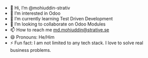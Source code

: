 - 👋 Hi, I’m @mohiuddin-strativ
- 👀 I’m interested in Odoo  
- 🌱 I’m currently learning Test Driven Development
- 💞️ I’m looking to collaborate on Odoo Modules  
- 📫 How to reach me md.mohiuddin@strative.se
- 😄 Pronouns: He/Him
- ⚡ Fun fact: I am not limited to any tech stack. I love to solve real business problems.

<!---
mohiuddin-strativ/mohiuddin-strativ is a ✨ special ✨ repository because its `README.md` (this file) appears on your GitHub profile.
You can click the Preview link to take a look at your changes.
--->
